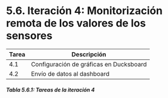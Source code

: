 # 5.6. Iteración 4: Monitorización remota de los valores de los sensores

| Tarea | Descripción |
| -- | -- |
| 4.1 | Configuración de gráficas en Ducksboard |
| 4.2 | Envío de datos al dashboard |
##### *Tabla 5.6.1: Tareas de la iteración 4* 